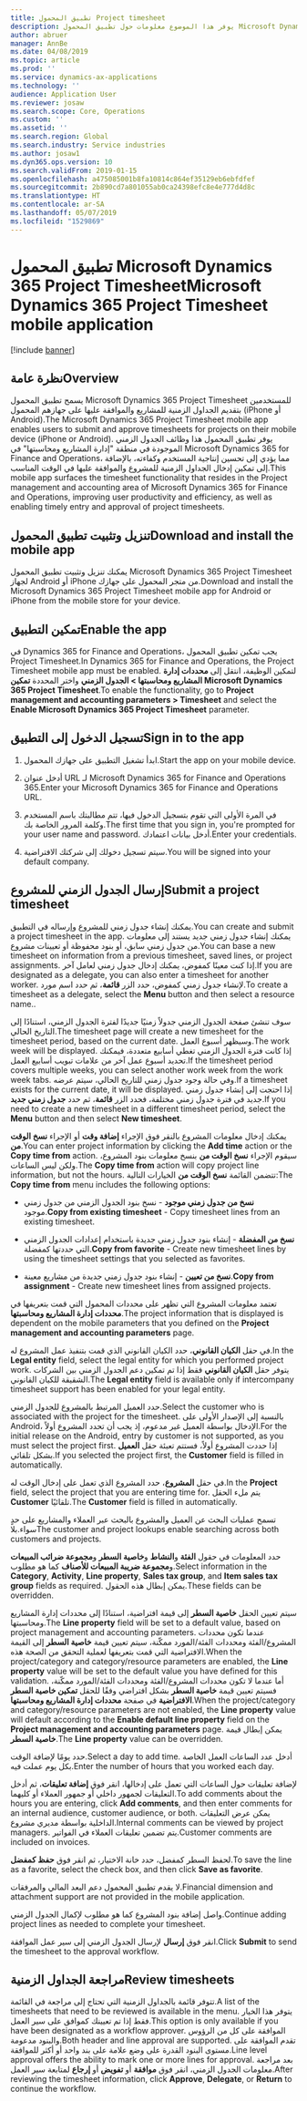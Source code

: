 ```yaml
---
title: تطبيق المحمول Project timesheet
description: يوفر هذا الموضوع معلومات حول تطبيق المحمول Microsoft Dynamics 365 Project Timesheet. يسمح تطبيق المحمول Project Timesheet للمستخدمين بتقديم الجداول الزمنية للمشاريع والموافقة عليها على جهازهم المحمول.
author: abruer
manager: AnnBe
ms.date: 04/08/2019
ms.topic: article
ms.prod: ''
ms.service: dynamics-ax-applications
ms.technology: ''
audience: Application User
ms.reviewer: josaw
ms.search.scope: Core, Operations
ms.custom: ''
ms.assetid: ''
ms.search.region: Global
ms.search.industry: Service industries
ms.author: josaw1
ms.dyn365.ops.version: 10
ms.search.validFrom: 2019-01-15
ms.openlocfilehash: a475085001b8fa10814c864ef35129eb6ebfdfef
ms.sourcegitcommit: 2b890cd7a801055ab0ca24398efc8e4e777d4d8c
ms.translationtype: HT
ms.contentlocale: ar-SA
ms.lasthandoff: 05/07/2019
ms.locfileid: "1529869"
---
```

# <a name="microsoft-dynamics-365-project-timesheet-mobile-application"></a><span data-ttu-id="90287-104">تطبيق المحمول Microsoft Dynamics 365 Project Timesheet</span><span class="sxs-lookup"><span data-stu-id="90287-104">Microsoft Dynamics 365 Project Timesheet mobile application</span></span>

[!include [banner](../includes/banner.md)]

## <a name="overview"></a><span data-ttu-id="90287-105">نظرة عامة</span><span class="sxs-lookup"><span data-stu-id="90287-105">Overview</span></span>

<span data-ttu-id="90287-106">يسمح تطبيق المحمول Microsoft Dynamics 365 Project Timesheet للمستخدمين بتقديم الجداول الزمنية للمشاريع والموافقة عليها على جهازهم المحمول (iPhone أو Android).</span><span class="sxs-lookup"><span data-stu-id="90287-106">The Microsoft Dynamics 365 Project Timesheet mobile app enables users to submit and approve timesheets for projects on their mobile device (iPhone or Android).</span></span> <span data-ttu-id="90287-107">يوفر تطبيق المحمول هذا وظائف الجدول الزمني الموجودة في منطقة "إدارة المشاريع ومحاسبتها‬" في Microsoft Dynamics 365 for Finance and Operations، مما يؤدي إلى تحسين إنتاجية المستخدم وكفاءته، بالإضافة إلى تمكين إدخال الجداول الزمنية للمشروع‬‬ والموافقة عليها في الوقت المناسب.</span><span class="sxs-lookup"><span data-stu-id="90287-107">This mobile app surfaces the timesheet functionality that resides in the Project management and accounting area of Microsoft Dynamics 365 for Finance and Operations, improving user productivity and efficiency, as well as enabling timely entry and approval of project timesheets.</span></span>

## <a name="download-and-install-the-mobile-app"></a><span data-ttu-id="90287-108">تنزيل وتثبيت تطبيق المحمول</span><span class="sxs-lookup"><span data-stu-id="90287-108">Download and install the mobile app</span></span>

<span data-ttu-id="90287-109">يمكنك تنزيل وتثبيت تطبيق المحمول Microsoft Dynamics 365 Project Timesheet لجهاز Android أو iPhone من متجر المحمول على جهازك.</span><span class="sxs-lookup"><span data-stu-id="90287-109">Download and install the Microsoft Dynamics 365 Project Timesheet mobile app for Android or iPhone from the mobile store for your device.</span></span>

## <a name="enable-the-app"></a><span data-ttu-id="90287-110">تمكين التطبيق</span><span class="sxs-lookup"><span data-stu-id="90287-110">Enable the app</span></span> 

<span data-ttu-id="90287-111">في Dynamics 365 for Finance and Operations، يجب تمكين تطبيق المحمول Project Timesheet.</span><span class="sxs-lookup"><span data-stu-id="90287-111">In Dynamics 365 for Finance and Operations, the Project Timesheet mobile app must be enabled.</span></span> <span data-ttu-id="90287-112">لتمكين الوظيفة، انتقل إلى **محددات إدارة المشاريع ومحاسبتها‬ \> الجدول الزمني** واختر المحددة **تمكين Microsoft Dynamics 365 Project Timesheet**.</span><span class="sxs-lookup"><span data-stu-id="90287-112">To enable the functionality, go to **Project management and accounting parameters \> Timesheet** and select the **Enable Microsoft Dynamics 365 Project Timesheet** parameter.</span></span>

## <a name="sign-in-to-the-app"></a><span data-ttu-id="90287-113">تسجيل الدخول إلى التطبيق</span><span class="sxs-lookup"><span data-stu-id="90287-113">Sign in to the app</span></span>

1.  <span data-ttu-id="90287-114">ابدأ تشغيل التطبيق على جهازك المحمول.</span><span class="sxs-lookup"><span data-stu-id="90287-114">Start the app on your mobile device.</span></span>

2.  <span data-ttu-id="90287-115">أدخل عنوان URL لـ Microsoft Dynamics 365 for Finance and Operations 365.</span><span class="sxs-lookup"><span data-stu-id="90287-115">Enter your Microsoft Dynamics 365 for Finance and Operations URL.</span></span>

3.  <span data-ttu-id="90287-116">في المرة الأولى التي تقوم بتسجيل الدخول فيها، تتم مطالبتك باسم المستخدم وكلمة المرور الخاصة بك.</span><span class="sxs-lookup"><span data-stu-id="90287-116">The first time that you sign in, you're prompted for your user name and password.</span></span> <span data-ttu-id="90287-117">أدخل بيانات اعتمادك.</span><span class="sxs-lookup"><span data-stu-id="90287-117">Enter your credentials.</span></span>

4.  <span data-ttu-id="90287-118">سيتم تسجيل دخولك إلى شركتك الافتراضية.</span><span class="sxs-lookup"><span data-stu-id="90287-118">You will be signed into your default company.</span></span>

## <a name="submit-a-project-timesheet"></a><span data-ttu-id="90287-119">إرسال الجدول الزمني للمشروع</span><span class="sxs-lookup"><span data-stu-id="90287-119">Submit a project timesheet</span></span>

<span data-ttu-id="90287-120">يمكنك إنشاء جدول زمني للمشروع وإرساله في التطبيق.</span><span class="sxs-lookup"><span data-stu-id="90287-120">You can create and submit a project timesheet in the app.</span></span> <span data-ttu-id="90287-121">يمكنك إنشاء جدول زمني جديد يستند إلى معلومات من جدول زمني سابق، أو بنود محفوظة أو تعيينات مشروع.</span><span class="sxs-lookup"><span data-stu-id="90287-121">You can base a new timesheet on information from a previous timesheet, saved lines, or project assignments.</span></span> <span data-ttu-id="90287-122">إذا كنت معينًا كمفوض، يمكنك إدخال جدول زمني لعامل آخر.</span><span class="sxs-lookup"><span data-stu-id="90287-122">If you are designated as a delegate, you can also enter a timesheet for another worker.</span></span> <span data-ttu-id="90287-123">لإنشاء جدول زمني كمفوض، حدد الزر **قائمة**، ثم حدد اسم مورد.</span><span class="sxs-lookup"><span data-stu-id="90287-123">To create a timesheet as a delegate, select the **Menu** button and then select a resource name..</span></span>

<span data-ttu-id="90287-124">سوف تنشئ صفحة الجدول الزمني جدولاً زمنيًا جديدًا لفترة الجدول الزمني، استنادًا إلى التاريخ الحالي.</span><span class="sxs-lookup"><span data-stu-id="90287-124">The timesheet page will create a new timesheet for the timesheet period, based on the current date.</span></span> <span data-ttu-id="90287-125">وسيظهر أسبوع العمل.</span><span class="sxs-lookup"><span data-stu-id="90287-125">The work week will be displayed.</span></span> <span data-ttu-id="90287-126">إذا كانت فترة الجدول الزمني تغطي أسابيع متعددة، فيمكنك تحديد أسبوع عمل آخر من علامات تبويب أسابيع العمل.</span><span class="sxs-lookup"><span data-stu-id="90287-126">If the timesheet period covers multiple weeks, you can select another work week from the work week tabs.</span></span>
<span data-ttu-id="90287-127">وفي حالة وجود جدول زمني للتاريخ الحالي، سيتم عرضه.</span><span class="sxs-lookup"><span data-stu-id="90287-127">If a timesheet exists for the current date, it will be displayed.</span></span> <span data-ttu-id="90287-128">إذا احتجت إلى إنشاء جدول زمني جديد في فترة جدول زمني مختلفة، فحدد الزر **قائمة**، ثم حدد **جدول زمني جديد**.</span><span class="sxs-lookup"><span data-stu-id="90287-128">If you need to create a new timesheet in a different timesheet period, select the **Menu** button and then select **New timesheet**.</span></span>

<span data-ttu-id="90287-129">يمكنك إدخال معلومات المشروع بالنقر فوق الإجراء **إضافة وقت** أو الإجراء **نسخ الوقت من**.</span><span class="sxs-lookup"><span data-stu-id="90287-129">You can enter project information by clicking the **Add time** action or the **Copy time from** action.</span></span> <span data-ttu-id="90287-130">سيقوم الإجراء **نسخ الوقت من** بنسخ معلومات بنود المشروع، ولكن ليس الساعات.</span><span class="sxs-lookup"><span data-stu-id="90287-130">The **Copy time from** action will copy project line information, but not the hours.</span></span> <span data-ttu-id="90287-131">تتضمن القائمة **نسخ الوقت من** الخيارات التالية:</span><span class="sxs-lookup"><span data-stu-id="90287-131">The **Copy time from** menu includes the following options:</span></span>

- <span data-ttu-id="90287-132">**نسخ من جدول زمني موجود‬** - نسخ بنود الجدول الزمني من جدول زمني موجود.</span><span class="sxs-lookup"><span data-stu-id="90287-132">**Copy from existing timesheet** - Copy timesheet lines from an existing timesheet.</span></span>

- <span data-ttu-id="90287-133">**نسخ من المفضلة‬** - إنشاء بنود جدول زمني جديدة باستخدام إعدادات الجدول الزمني التي حددتها كمفضلة.</span><span class="sxs-lookup"><span data-stu-id="90287-133">**Copy from favorite** - Create new timesheet lines by using the timesheet settings that you selected as favorites.</span></span>

- <span data-ttu-id="90287-134">**نسخ من تعيين** - إنشاء بنود جدول زمني جديدة من مشاريع معينة.</span><span class="sxs-lookup"><span data-stu-id="90287-134">**Copy from assignment** - Create new timesheet lines from assigned projects.</span></span>

<span data-ttu-id="90287-135">تعتمد معلومات المشروع التي تظهر على محددات المحمول التي قمت بتعريفها في **محددات إدارة المشاريع ومحاسبتها‬**.</span><span class="sxs-lookup"><span data-stu-id="90287-135">The project information that is displayed is dependent on the mobile parameters that you defined on the **Project management and accounting parameters** page.</span></span>

<span data-ttu-id="90287-136">في حقل **الكيان القانوني**، حدد الكيان القانوني الذي قمت بتنفيذ عمل المشروع له.</span><span class="sxs-lookup"><span data-stu-id="90287-136">In the **Legal entity** field, select the legal entity for which you performed project work.</span></span> <span data-ttu-id="90287-137">يتوفر حقل **الكيان القانوني** فقط إذا تم تمكين دعم الجدول الزمني بين الشركات الشقيقة للكيان القانوني.</span><span class="sxs-lookup"><span data-stu-id="90287-137">The **Legal entity** field is available only if intercompany timesheet support has been enabled for your legal entity.</span></span>

<span data-ttu-id="90287-138">حدد العميل المرتبط بالمشروع للجدول الزمني.</span><span class="sxs-lookup"><span data-stu-id="90287-138">Select the customer who is associated with the project for the timesheet.</span></span> <span data-ttu-id="90287-139">بالنسبة إلى الإصدار الأولى على Android، الإدخال بواسطة العميل غير مدعوم، إذ يجب أن تحدد المشروع أولاً.</span><span class="sxs-lookup"><span data-stu-id="90287-139">For the initial release on the Android, entry by customer is not supported, as you must select the project first.</span></span> <span data-ttu-id="90287-140">إذا حددت المشروع أولاً، فستتم تعبئة حقل **العميل** بشكل تلقائي.</span><span class="sxs-lookup"><span data-stu-id="90287-140">If you selected the project first, the **Customer** field is filled in automatically.</span></span>

<span data-ttu-id="90287-141">في حقل **المشروع**،  حدد المشروع الذي تعمل على إدخال الوقت له.</span><span class="sxs-lookup"><span data-stu-id="90287-141">In the **Project** field, select the project that you are entering time for.</span></span> <span data-ttu-id="90287-142">يتم ملء الحقل **Customer** تلقائيًا.</span><span class="sxs-lookup"><span data-stu-id="90287-142">The **Customer** field is filled in automatically.</span></span>

<span data-ttu-id="90287-143">تسمح عمليات البحث عن العميل والمشروع بالبحث عبر العملاء والمشاريع على حدٍ سواء.بلا</span><span class="sxs-lookup"><span data-stu-id="90287-143">The customer and project lookups enable searching across both customers and projects.</span></span>

<span data-ttu-id="90287-144">حدد المعلومات في حقول **الفئة** و**النشاط** و**خاصية السطر‬** و**مجموعة ضرائب المبيعات‬** و**مجموعة ضريبة المبيعات للأصناف** كما هو مطلوب.</span><span class="sxs-lookup"><span data-stu-id="90287-144">Select information in the **Category**, **Activity**, **Line property**, **Sales tax group**, and **Item sales tax group** fields as required.</span></span> <span data-ttu-id="90287-145">يمكن إبطال هذه الحقول.</span><span class="sxs-lookup"><span data-stu-id="90287-145">These fields can be overridden.</span></span>

<span data-ttu-id="90287-146">سيتم تعيين الحقل **خاصية السطر‬** إلى قيمة افتراضية، استنادًا إلى محددات إدارة المشاريع ومحاسبتها‬.</span><span class="sxs-lookup"><span data-stu-id="90287-146">The **Line property** field will be set to a default value, based on project management and accounting parameters.</span></span> <span data-ttu-id="90287-147">عندما تكون محددات المشروع/الفئة ومحددات الفئة/المورد ممكّنة، سيتم تعيين قيمة **خاصية السطر** إلى القيمة الافتراضية التي قمت بتعريفها لعملية التحقق من الصحة هذه.</span><span class="sxs-lookup"><span data-stu-id="90287-147">When the project/category and category/resource parameters are enabled, the **Line property** value will be set to the default value you have defined for this validation.</span></span> <span data-ttu-id="90287-148">أما عندما لا تكون محددات المشروع/الفئة ومحددات الفئة/المورد ممكّنة، فسيتم تعيين قيمة **خاصية السطر** بشكل افتراضي وفقًا للحقل **تمكين خاصية السطر الافتراضية** في صفحة **محددات إدارة المشاريع ومحاسبتها**.</span><span class="sxs-lookup"><span data-stu-id="90287-148">When the project/category and category/resource parameters are not enabled, the **Line property** value will default according to the **Enable default line property** field on the **Project management and accounting parameters** page.</span></span> <span data-ttu-id="90287-149">يمكن إبطال قيمة **خاصية السطر**.</span><span class="sxs-lookup"><span data-stu-id="90287-149">The **Line property** value can be overridden.</span></span>

<span data-ttu-id="90287-150">حدد يومًا لإضافة الوقت.</span><span class="sxs-lookup"><span data-stu-id="90287-150">Select a day to add time.</span></span> <span data-ttu-id="90287-151">أدخل عدد الساعات العمل الخاصة بكل يوم عملت فيه.</span><span class="sxs-lookup"><span data-stu-id="90287-151">Enter the number of hours that you worked each day.</span></span>

<span data-ttu-id="90287-152">لإضافة تعليقات حول الساعات التي تعمل على إدخالها، انقر فوق **إضافة تعليقات**، ثم أدخل التعليقات لجمهور داخلي أو جمهور العملاء أو كليهما.</span><span class="sxs-lookup"><span data-stu-id="90287-152">To add comments about the hours you are entering, click **Add comments**, and then enter comments for an internal audience, customer audience, or both.</span></span>
<span data-ttu-id="90287-153">يمكن عرض التعليقات الداخلية بواسطة مديري مشروع.</span><span class="sxs-lookup"><span data-stu-id="90287-153">Internal comments can be viewed by project managers.</span></span> <span data-ttu-id="90287-154">يتم تضمين تعليقات العملاء في الفواتير.</span><span class="sxs-lookup"><span data-stu-id="90287-154">Customer comments are included on invoices.</span></span>

<span data-ttu-id="90287-155">لحفظ السطر كمفضل، حدد خانة الاختيار، ثم انقر فوق **حفظ كمفضل**.</span><span class="sxs-lookup"><span data-stu-id="90287-155">To save the line as a favorite, select the check box, and then click **Save as favorite**.</span></span>

<span data-ttu-id="90287-156">لا يقدم تطبيق المحمول دعم البعد المالي والمرفقات.</span><span class="sxs-lookup"><span data-stu-id="90287-156">Financial dimension and attachment support are not provided in the mobile application.</span></span>

<span data-ttu-id="90287-157">واصل إضافة بنود المشروع كما هو مطلوب لإكمال الجدول الزمني.</span><span class="sxs-lookup"><span data-stu-id="90287-157">Continue adding project lines as needed to complete your timesheet.</span></span>

<span data-ttu-id="90287-158">انقر فوق **إرسال** لإرسال الجدول الزمني إلى سير عمل الموافقة.</span><span class="sxs-lookup"><span data-stu-id="90287-158">Click **Submit** to send the timesheet to the approval workflow.</span></span>

## <a name="review-timesheets"></a><span data-ttu-id="90287-159">مراجعة الجداول الزمنية</span><span class="sxs-lookup"><span data-stu-id="90287-159">Review timesheets</span></span>

<span data-ttu-id="90287-160">تتوفر قائمة بالجداول الزمنية التي تحتاج إلى مراجعة في القائمة.</span><span class="sxs-lookup"><span data-stu-id="90287-160">A list of the timesheets that need to be reviewed is available in the menu.</span></span> <span data-ttu-id="90287-161">يتوفر هذا الخيار فقط إذا تم تعيينك كموافق على سير العمل.</span><span class="sxs-lookup"><span data-stu-id="90287-161">This option is only available if you have been designated as a workflow approver.</span></span> <span data-ttu-id="90287-162">الموافقة على كل من الرؤوس والبنود مدعومة.</span><span class="sxs-lookup"><span data-stu-id="90287-162">Both header and line approval are supported.</span></span> <span data-ttu-id="90287-163">تقدم الموافقة على مستوى البنود القدرة على وضع علامة على بند واحد أو أكثر للموافقة.</span><span class="sxs-lookup"><span data-stu-id="90287-163">Line level approval offers the ability to mark one or more lines for approval.</span></span> <span data-ttu-id="90287-164">بعد مراجعة معلومات الجدول الزمني، انقر فوق **موافقة** أو **تفويض** أو **إرجاع** لمتابعة سير العمل.</span><span class="sxs-lookup"><span data-stu-id="90287-164">After reviewing the timesheet information, click **Approve**, **Delegate**, or **Return** to continue the workflow.</span></span>
